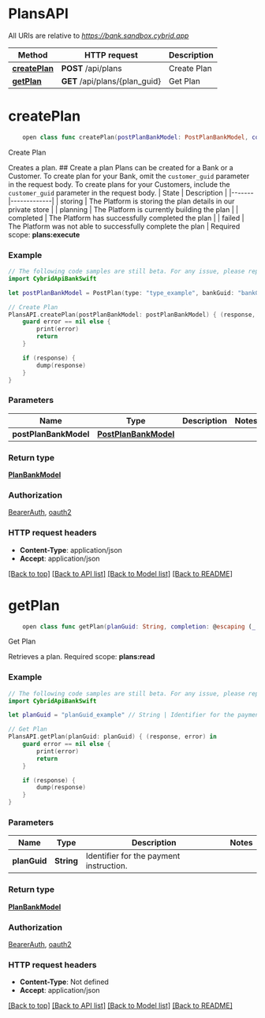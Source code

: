 # PlansAPI

All URIs are relative to *https://bank.sandbox.cybrid.app*

Method | HTTP request | Description
------------- | ------------- | -------------
[**createPlan**](PlansAPI.md#createplan) | **POST** /api/plans | Create Plan
[**getPlan**](PlansAPI.md#getplan) | **GET** /api/plans/{plan_guid} | Get Plan


# **createPlan**
```swift
    open class func createPlan(postPlanBankModel: PostPlanBankModel, completion: @escaping (_ data: PlanBankModel?, _ error: Error?) -> Void)
```

Create Plan

Creates a plan.  ## Create a plan  Plans can be created for a Bank or a Customer.  To create plan for your Bank, omit the `customer_guid` parameter in the request body. To create plans for your Customers, include the `customer_guid` parameter in the request body.  | State | Description | |-------|-------------| | storing | The Platform is storing the plan details in our private store | | planning | The Platform is currently building the plan | | completed | The Platform has successfully completed the plan | | failed | The Platform was not able to successfully complete the plan |    Required scope: **plans:execute**

### Example
```swift
// The following code samples are still beta. For any issue, please report via http://github.com/OpenAPITools/openapi-generator/issues/new
import CybridApiBankSwift

let postPlanBankModel = PostPlan(type: "type_example", bankGuid: "bankGuid_example", customerGuid: "customerGuid_example", sourceAccount: PostPlan_source_account(guid: "guid_example", amount: 123), destinationAccount: PostPlan_destination_account(guid: "guid_example", amount: 123), travelRuleInfo: PostPlan_travel_rule_info(ultimateOriginatingPartyGuid: "ultimateOriginatingPartyGuid_example", ultimateReceivingPartyGuid: "ultimateReceivingPartyGuid_example")) // PostPlanBankModel | 

// Create Plan
PlansAPI.createPlan(postPlanBankModel: postPlanBankModel) { (response, error) in
    guard error == nil else {
        print(error)
        return
    }

    if (response) {
        dump(response)
    }
}
```

### Parameters

Name | Type | Description  | Notes
------------- | ------------- | ------------- | -------------
 **postPlanBankModel** | [**PostPlanBankModel**](PostPlanBankModel.md) |  | 

### Return type

[**PlanBankModel**](PlanBankModel.md)

### Authorization

[BearerAuth](../README.md#BearerAuth), [oauth2](../README.md#oauth2)

### HTTP request headers

 - **Content-Type**: application/json
 - **Accept**: application/json

[[Back to top]](#) [[Back to API list]](../README.md#documentation-for-api-endpoints) [[Back to Model list]](../README.md#documentation-for-models) [[Back to README]](../README.md)

# **getPlan**
```swift
    open class func getPlan(planGuid: String, completion: @escaping (_ data: PlanBankModel?, _ error: Error?) -> Void)
```

Get Plan

Retrieves a plan.  Required scope: **plans:read**

### Example
```swift
// The following code samples are still beta. For any issue, please report via http://github.com/OpenAPITools/openapi-generator/issues/new
import CybridApiBankSwift

let planGuid = "planGuid_example" // String | Identifier for the payment instruction.

// Get Plan
PlansAPI.getPlan(planGuid: planGuid) { (response, error) in
    guard error == nil else {
        print(error)
        return
    }

    if (response) {
        dump(response)
    }
}
```

### Parameters

Name | Type | Description  | Notes
------------- | ------------- | ------------- | -------------
 **planGuid** | **String** | Identifier for the payment instruction. | 

### Return type

[**PlanBankModel**](PlanBankModel.md)

### Authorization

[BearerAuth](../README.md#BearerAuth), [oauth2](../README.md#oauth2)

### HTTP request headers

 - **Content-Type**: Not defined
 - **Accept**: application/json

[[Back to top]](#) [[Back to API list]](../README.md#documentation-for-api-endpoints) [[Back to Model list]](../README.md#documentation-for-models) [[Back to README]](../README.md)

